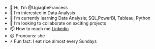 - 👋 Hi, I’m @UgiagbeFrancess
- 👀 I’m interested in Data Analysis
- 🌱 I’m currently learning Data Analysis; SQL,PowerBI, Tableau, Python
- 💞️ I’m looking to collaborate on exciting projects
- 📫 How to reach me [Linkedin](https://www.linkedin.com/in/francess-ugiagbe-67088326b?utm_source=share&utm_campaign=share_via&utm_content=profile&utm_medium=android_app)
- 😄 Pronouns: she
- ⚡ Fun fact: I eat rice almost every Sundays

<!---
UgiagbeFrancess/UgiagbeFrancess is a ✨ special ✨ repository because its `README.md` (this file) appears on your GitHub profile.
You can click the Preview link to take a look at your changes.
--->
